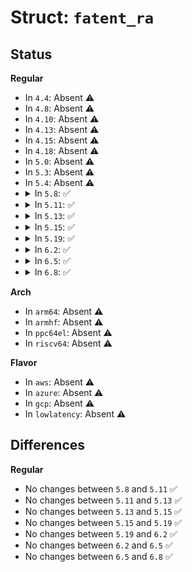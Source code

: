 # Struct: <code>fatent_ra</code>

## Status
<b>Regular</b>
<ul>
<li>
In <code>4.4</code>: Absent ⚠️
</li>
<li>
In <code>4.8</code>: Absent ⚠️
</li>
<li>
In <code>4.10</code>: Absent ⚠️
</li>
<li>
In <code>4.13</code>: Absent ⚠️
</li>
<li>
In <code>4.15</code>: Absent ⚠️
</li>
<li>
In <code>4.18</code>: Absent ⚠️
</li>
<li>
In <code>5.0</code>: Absent ⚠️
</li>
<li>
In <code>5.3</code>: Absent ⚠️
</li>
<li>
In <code>5.4</code>: Absent ⚠️
</li>
<li>
<details>
<summary>In <code>5.8</code>: ✅</summary>

```c
struct fatent_ra {
    sector_t cur;
    sector_t limit;
    unsigned int ra_blocks;
    sector_t ra_advance;
    sector_t ra_next;
    sector_t ra_limit;
};
```
</details>
</li>
<li>
<details>
<summary>In <code>5.11</code>: ✅</summary>

```c
struct fatent_ra {
    sector_t cur;
    sector_t limit;
    unsigned int ra_blocks;
    sector_t ra_advance;
    sector_t ra_next;
    sector_t ra_limit;
};
```
</details>
</li>
<li>
<details>
<summary>In <code>5.13</code>: ✅</summary>

```c
struct fatent_ra {
    sector_t cur;
    sector_t limit;
    unsigned int ra_blocks;
    sector_t ra_advance;
    sector_t ra_next;
    sector_t ra_limit;
};
```
</details>
</li>
<li>
<details>
<summary>In <code>5.15</code>: ✅</summary>

```c
struct fatent_ra {
    sector_t cur;
    sector_t limit;
    unsigned int ra_blocks;
    sector_t ra_advance;
    sector_t ra_next;
    sector_t ra_limit;
};
```
</details>
</li>
<li>
<details>
<summary>In <code>5.19</code>: ✅</summary>

```c
struct fatent_ra {
    sector_t cur;
    sector_t limit;
    unsigned int ra_blocks;
    sector_t ra_advance;
    sector_t ra_next;
    sector_t ra_limit;
};
```
</details>
</li>
<li>
<details>
<summary>In <code>6.2</code>: ✅</summary>

```c
struct fatent_ra {
    sector_t cur;
    sector_t limit;
    unsigned int ra_blocks;
    sector_t ra_advance;
    sector_t ra_next;
    sector_t ra_limit;
};
```
</details>
</li>
<li>
<details>
<summary>In <code>6.5</code>: ✅</summary>

```c
struct fatent_ra {
    sector_t cur;
    sector_t limit;
    unsigned int ra_blocks;
    sector_t ra_advance;
    sector_t ra_next;
    sector_t ra_limit;
};
```
</details>
</li>
<li>
<details>
<summary>In <code>6.8</code>: ✅</summary>

```c
struct fatent_ra {
    sector_t cur;
    sector_t limit;
    unsigned int ra_blocks;
    sector_t ra_advance;
    sector_t ra_next;
    sector_t ra_limit;
};
```
</details>
</li>
</ul>
<b>Arch</b>
<ul>
<li>
In <code>arm64</code>: Absent ⚠️
</li>
<li>
In <code>armhf</code>: Absent ⚠️
</li>
<li>
In <code>ppc64el</code>: Absent ⚠️
</li>
<li>
In <code>riscv64</code>: Absent ⚠️
</li>
</ul>
<b>Flavor</b>
<ul>
<li>
In <code>aws</code>: Absent ⚠️
</li>
<li>
In <code>azure</code>: Absent ⚠️
</li>
<li>
In <code>gcp</code>: Absent ⚠️
</li>
<li>
In <code>lowlatency</code>: Absent ⚠️
</li>
</ul>

## Differences
<b>Regular</b>
<ul>
<li>
No changes between <code>5.8</code> and <code>5.11</code> ✅
</li>
<li>
No changes between <code>5.11</code> and <code>5.13</code> ✅
</li>
<li>
No changes between <code>5.13</code> and <code>5.15</code> ✅
</li>
<li>
No changes between <code>5.15</code> and <code>5.19</code> ✅
</li>
<li>
No changes between <code>5.19</code> and <code>6.2</code> ✅
</li>
<li>
No changes between <code>6.2</code> and <code>6.5</code> ✅
</li>
<li>
No changes between <code>6.5</code> and <code>6.8</code> ✅
</li>
</ul>
